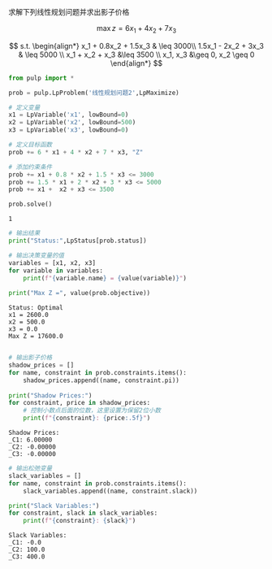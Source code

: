 求解下列线性规划问题并求出影子价格

$$
\max z = 6x_1 + 4x_2 + 7x_3
$$

$$
s.t.
\begin{align*}
x_1 + 0.8x_2 + 1.5x_3 & \leq 3000\\
1.5x_1 - 2x_2 + 3x_3 & \leq 5000 \\
x_1 + x_2 + x_3 &\leq 3500 \\
x_1, x_3  &\geq 0, x_2 \geq 0
\end{align*}
$$

```python
from pulp import *
```

```python
prob = pulp.LpProblem('线性规划问题2',LpMaximize)
```

```python
# 定义变量
x1 = LpVariable('x1', lowBound=0)
x2 = LpVariable('x2', lowBound=500)
x3 = LpVariable('x3', lowBound=0)
```

```python
# 定义目标函数
prob += 6 * x1 + 4 * x2 + 7 * x3, "Z"

# 添加约束条件
prob += x1 + 0.8 * x2 + 1.5 * x3 <= 3000
prob += 1.5 * x1 + 2 * x2 + 3 * x3 <= 5000
prob += x1 +  x2 + x3 <= 3500
```

```python
prob.solve()
```

    1

```python
# 输出结果
print("Status:",LpStatus[prob.status])

# 输出决策变量的值
variables = [x1, x2, x3]
for variable in variables:
    print(f"{variable.name} = {value(variable)}")
  
print("Max Z =", value(prob.objective))
```

    Status: Optimal
    x1 = 2600.0
    x2 = 500.0
    x3 = 0.0
    Max Z = 17600.0

```python

# 输出影子价格
shadow_prices = []
for name, constraint in prob.constraints.items():
    shadow_prices.append((name, constraint.pi))
  
print("Shadow Prices:")
for constraint, price in shadow_prices:
    # 控制小数点后面的位数，这里设置为保留2位小数
    print(f"{constraint}: {price:.5f}")

```

    Shadow Prices:
    _C1: 6.00000
    _C2: -0.00000
    _C3: -0.00000

```python
# 输出松弛变量
slack_variables = []
for name, constraint in prob.constraints.items():
    slack_variables.append((name, constraint.slack))

print("Slack Variables:")
for constraint, slack in slack_variables:
    print(f"{constraint}: {slack}")
```

    Slack Variables:
    _C1: -0.0
    _C2: 100.0
    _C3: 400.0

```python

```
